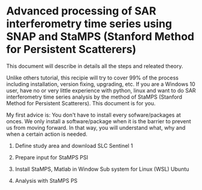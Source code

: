# Advanced processing of SAR interferometry time series using SNAP and StaMPS (Stanford Method for Persistent Scatterers)
This document will describe in details all the steps and releated theory.

Unlike others tutorial, this recipie will try to cover 99% of the process including installation, version fixing, upgrading, etc. If you are a Windows 10 user, have no or very little experience with python, linux and want to do SAR interferometry time series analysis by the method of StaMPS (Stanford Method for Persistent Scatterers). This document is for you.

My first advice is: You don't have to install every sofware/packages at onces. We only install a software/package when it is the barrier to prevent us from moving forward. In that way, you will understand what, why and when a certain action is needed. 

1. Define study area and download SLC Sentinel 1

2. Prepare input for StaMPS PSI

3. Install StaMPS, Matlab in Window Sub system for Linux (WSL) Ubuntu

4. Analysis with StaMPS PS
